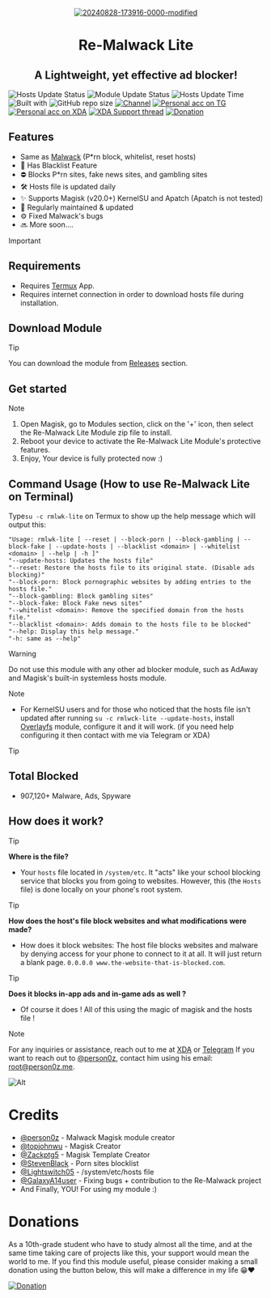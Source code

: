 <div align="center">
  
<a href="https://ibb.co/MRfcZnF"><img src="https://i.ibb.co/MRfcZnF/20240828-173916-0000-modified.png" alt="20240828-173916-0000-modified" border="0"></a>
</div>
<h1 align="center">Re-Malwack Lite</h1>
<h2 align="center">A Lightweight, yet effective ad blocker!</h2>

![Hosts Update Status](https://img.shields.io/badge/Hosts_update_status-Daily-green)
![Module Update Status](https://img.shields.io/badge/version-5.2.0-green)
![Hosts Update Time](https://img.shields.io/badge/Hosts_update_Time-≈19:30_UTC-green)
![Built with](https://img.shields.io/badge/Made_with-Love-red)
![GitHub repo size](https://img.shields.io/github/repo-size/ZG089/Re-Malwack)
[![Channel](https://img.shields.io/badge/Channel-ZGTechs-252850?color=blue&logo=telegram)](https://t.me/ZGTechs)
[![Personal acc on TG](https://img.shields.io/badge/Contact_Developer_via-Telegram-252850?color=blue&logo=telegram)](https://t.me/zgx_dev)
[![Personal acc on XDA](https://img.shields.io/badge/Contact_Developer_via-XDA-252850?color=orange&logo=xdadevelopers)](https://xdaforums.com/m/zg_dev.11432109/)
[![XDA Support thread](https://img.shields.io/badge/XDA_Support_thread-252850?color=gray&logo=xdadevelopers)](https://xdaforums.com/t/re-malwack-revival-of-malwack-module.4690049/)
[![Donation](https://img.shields.io/badge/Support%20Development-black?&logo=buymeacoffee&logoColor=black&logoSize=auto&color=%23FFDD00&cacheSeconds=2&link=https%3A%2F%2Fbuymeacoffee.com%2Fzg089&link=https%3A%2F%2Fbuymeacoffee.com%2Fzg089)](https://buymeacoffee.com/zg089)

## Features
- Same as [Malwack](https://github.com/Magisk-Modules-Alt-Repo/Malwack/#features) (P*rn block, whitelist, reset hosts)
- 🚫 Has Blacklist Feature
- ⛔ Blocks P*rn sites, fake news sites, and gambling sites
- 🛠️ Hosts file is updated daily
- ✨ Supports Magisk (v20.0+) KernelSU and Apatch (Apatch is not tested)
- 🔧 Regularly maintained & updated
- ⚙️ Fixed Malwack's bugs 
- 🔜 More soon....

> [!IMPORTANT]
> ## Requirements
> - Requires [Termux](https://f-droid.org/en/packages/com.termux/) App.
> - Requires internet connection in order to download hosts file during installation.

## Download Module
> [!TIP]
> You can download the module from [Releases](https://github.com/ZG089/Re-Malwack/releases/latest) section.

## Get started
> [!NOTE]
> 1. Open Magisk, go to Modules section, click on the '+' icon, then select the Re-Malwack Lite Module zip file to install.
> 2. Reboot your device to activate the Re-Malwack Lite Module's protective features.
> 3. Enjoy, Your device is fully protected now :)

## Command Usage (How to use Re-Malwack Lite on Terminal)

Type``su -c rmlwk-lite`` on Termux to show up the help message which will output this:

```
"Usage: rmlwk-lite [ --reset | --block-porn | --block-gambling | --block-fake | --update-hosts | --blacklist <domain> | --whitelist <domain> | --help | -h ]"
"--update-hosts: Updates the hosts file"
"--reset: Restore the hosts file to its original state. (Disable ads blocking)"
"--block-porn: Block pornographic websites by adding entries to the hosts file."
"--block-gambling: Block gambling sites"
"--block-fake: Block Fake news sites"
"--whitelist <domain>: Remove the specified domain from the hosts file."
"--blacklist <domain>: Adds domain to the hosts file to be blocked"
"--help: Display this help message."
"-h: same as --help"
```

> [!WARNING]
> Do not use this module with any other ad blocker module, such as AdAway and Magisk's built-in systemless hosts module.

> [!NOTE]
> - For KernelSU users and for those who noticed that the hosts file isn't updated after running ``su -c rmlwck-lite --update-hosts``, install [Overlayfs](https://github.com/HuskyDG/magic_overlayfs) module, configure it and it will work. (if you need help configuring it then contact with me via Telegram or XDA)

> [!TIP]
> ## Total Blocked
> - 907,120+ Malware, Ads, Spyware

## How does it work?
> [!TIP]
> **Where is the file?**
> - Your ``hosts`` file located in ``/system/etc``. It "acts" like your school blocking service that blocks you from going to websites. However, this (the ``Hosts`` file) is done locally on your phone's root system. 

> [!TIP]
> **How does the host's file block websites and what modifications were made?**
> - How does it block websites: The host file blocks websites and malware by denying access for your phone to connect to it at all. It will just return a blank page. ``0.0.0.0 www.the-website-that-is-blocked.com``.

> [!TIP]
> **Does it blocks in-app ads and in-game ads as well ?**
> - Of course it does ! All of this using the magic of magisk and the hosts file !

> [!NOTE]
> For any inquiries or assistance, reach out to me at [XDA](https://xdaforums.com/m/zg_dev.11432109/) or [Telegram](https://t.me/zgx_dev)
> If you want to reach out to [@person0z](https://github.com/Person0z), contact him using his email: root@person0z.me.


![Alt](https://repobeats.axiom.co/api/embed/68b1a4a787eada857f93b0f5667d4799d796346e.svg)

# Credits
- [@person0z](https://github.com/Person0z) - Malwack Magisk module creator
- [@topjohnwu](https://github.com/topjohnwu) - Magisk Creator
- [@Zackptg5](https://github.com/Zackptg5/MMT-Extended) - Magisk Template Creator
- [@StevenBlack](https://github.com/StevenBlack/hosts) - Porn sites blocklist
- [@Lightswitch05](https://github.com/Lightswitch05/hosts) - /system/etc/hosts file
- [@GalaxyA14user](https://github.com/GalaxyA14user) - Fixing bugs + contribution to the Re-Malwack project
- And Finally, YOU! For using my module :)

# Donations

As a 10th-grade student who have to study almost all the time, and at the same time taking care of projects like this, your support would mean the world to me. If you find this module useful, please consider making a small donation using the button below, this will make a difference in my life 😁❤️

[![Donation](https://img.shields.io/badge/BUY_ME_A_COFFEE-black?&logo=buymeacoffee&logoColor=black&style=for-the-badge&logoSize=50&color=%23FFDD00&cacheSeconds=2&link=https%3A%2F%2Fbuymeacoffee.com%2Fzg089&link=https%3A%2F%2Fbuymeacoffee.com%2Fzg089)](https://buymeacoffee.com/zg089)
